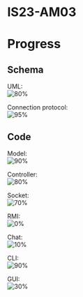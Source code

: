 # IS23-AM03

# Progress
## Schema
UML:<br />
![80%](https://progress-bar.dev/80)

Connection protocol:<br />
![95%](https://progress-bar.dev/95)

## Code
Model:<br />
![90%](https://progress-bar.dev/90)

Controller:<br />
![80%](https://progress-bar.dev/80)

Socket:<br />
![70%](https://progress-bar.dev/40)

RMI:<br />
![0%](https://progress-bar.dev/0)

Chat:<br />
![10%](https://progress-bar.dev/10)

CLI:<br />
![90%](https://progress-bar.dev/90)

GUI:<br />
![30%](https://progress-bar.dev/30)

